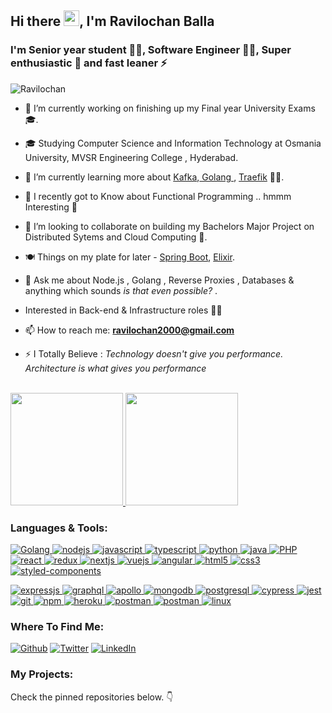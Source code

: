 <h2>Hi there <img src="https://raw.githubusercontent.com/MartinHeinz/MartinHeinz/master/wave.gif" width="25px">, I'm Ravilochan Balla</h2>
<h3>I'm Senior year student 👨‍🎓, Software Engineer 👨‍💻, Super enthusiastic 🤯 and fast leaner ⚡️</h3>
<p align="left"> <img src="https://komarev.com/ghpvc/?username=Ravilochan&label=Profile%20views&color=0e75b6&style=flat" alt="Ravilochan" /> </p>

- 🔭 I’m currently working on finishing up my Final year University Exams 🎓.

- 🎓   Studying Computer Science and Information Technology at Osmania University, MVSR Engineering College , Hyderabad.
<!--
- 💼   Working as a Backend Software Engineer at Statwig Private Limited. 
-->
- 🌱 I’m currently learning more about <a href="https://kafka.apache.org">Kafka</a>,<a href="https://golang.org"> Golang </a>, <a href="https://traefik.io">Traefik</a> 👨‍💻.

- 🧐 I recently got to Know about Functional Programming .. hmmm Interesting 🤔 

- 👯 I’m looking to collaborate on building my Bachelors Major Project on Distributed Sytems and Cloud Computing 🦾.

- 🍽 Things on my plate for later - <a href="https://github.com/spring-projects/spring-boot">Spring Boot</a>, <a href="https://elixir-lang.org">Elixir</a>.

- 💬 Ask me about Node.js , Golang , Reverse Proxies , Databases & anything which sounds *is that even possible?* .


- Interested in Back-end & Infrastructure roles 👨‍💻

- 📫 How to reach me: **ravilochan2000@gmail.com** 

- ⚡ I Totally Believe : *Technology doesn't give you performance. Architecture is what gives you performance* 
<br>
<!--<img src="https://github-readme-stats.vercel.app/api?username=Ravilochan&&show_icons=true&title_color=ffffff&icon_color=bb2acf&text_color=daf7dc&bg_color=151515">
-->
<a href="https://github.com/Ravilochan">
  <img height="180em" src="https://github-readme-stats.vercel.app/api?username=Ravilochan&theme=buefy&show_icons=true" />
  <img height="180em" src="https://github-readme-stats.vercel.app/api/top-langs/?username=Ravilochan&theme=buefy&layout=compact" />
</a>

<h3 align="left">Languages & Tools:</h3>
<p align="left">

<a href="https://golang.org" target="_blank"> 
  <img src="https://img.shields.io/badge/golang-0078D4?style=for-the-badge&logo=go&logoColor=black" alt="Golang" />
</a>
<a href="https://nodejs.org" target="_blank">
  <img src="https://img.shields.io/badge/Node.js-43853D?style=for-the-badge&logo=node.js&logoColor=white" alt="nodejs" />
</a>
<a href="https://developer.mozilla.org/en-US/docs/Web/JavaScript" target="_blank">  
  <img src="https://img.shields.io/badge/JavaScript-F7DF1E?style=for-the-badge&logo=javascript&logoColor=black" alt="javascript" />
</a>
<a href="https://www.typescriptlang.org/" target="_blank">
  <img src="https://img.shields.io/badge/TypeScript-007ACC?style=for-the-badge&logo=typescript&logoColor=white" alt="typescript" />
</a>
<a href="https://www.python.org" target="_blank">
  <img src="https://img.shields.io/badge/Python-14354C?style=for-the-badge&logo=python&logoColor=white" alt="python" />
</a>
<a href="https://www.java.com/en/" target="_blank">
  <img src="https://img.shields.io/badge/Java-92414E?style=for-the-badge&logo=java&logoColor=white" alt="java" />
</a>
<a href="https://www.php.net" target="_blank">
  <img src="https://img.shields.io/badge/PHP-593D88?style=for-the-badge&logo=php&logoColor=white" alt="PHP" />
</a>




<a href="https://reactjs.org/" target="_blank">
  <img src="https://img.shields.io/badge/React-20232A?style=for-the-badge&logo=react&logoColor=61DAFB" alt="react" />
</a>
<a href="https://redux.js.org" target="_blank">
  <img src="https://img.shields.io/badge/Redux-593D88?style=for-the-badge&logo=redux&logoColor=white" alt="redux" />
</a>
<a href="https://nextjs.org/" target="_blank">
  <img src="https://img.shields.io/badge/next.js-000000?style=for-the-badge&logo=next.js&logoColor=white" alt="nextjs" />
</a>
<a href="https://vuejs.org/" target="_blank">
  <img src="https://img.shields.io/badge/Vue.js-35495E?style=for-the-badge&logo=vue.js&logoColor=4FC08D" alt="vuejs" /> </a> 
<a href="https://angular.io" target="_blank"> <img src="https://img.shields.io/badge/Angular-0081CB?style=for-the-badge&logo=angular&logoColor=white" alt="angular" />
</a>
<a href="https://www.w3.org/html/" target="_blank">
  <img src="https://img.shields.io/badge/HTML5-E34F26?style=for-the-badge&logo=html5&logoColor=white" alt="html5" />
</a>
<a href="https://www.w3schools.com/css/" target="_blank">
  <img src="https://img.shields.io/badge/CSS3-1572B6?style=for-the-badge&logo=css3&logoColor=white" alt="css3" />
</a>
<a href="https://www.styled-components.com" target="_blank">
  <img src="https://img.shields.io/badge/styled--components-DB7093?style=for-the-badge&logo=styled-components&logoColor=white" alt="styled-components" />
</a>


<a href="https://www.expressjs.com" target="_blank"> <img src="https://img.shields.io/badge/Express.js-000000?style=for-the-badge&logo=express&logoColor=white" alt="expressjs" /> </a>
<a href="https://graphql.org" target="_blank"> <img src="https://img.shields.io/badge/graphql-e535ab?style=for-the-badge&logo=graphql&logoColor=white" alt="graphql" /> </a>
<a href="https://www.apollographql.com" target="_blank"> <img src="https://img.shields.io/badge/apollo-162A45?style=for-the-badge&logo=apollo%20graphql&logoColor=white" alt="apollo" /> </a>
<a href="https://www.mongodb.com/" target="_blank"> <img src="https://img.shields.io/badge/MongoDB-4EA94B?style=for-the-badge&logo=mongodb&logoColor=white" alt="mongodb" /> </a>
<a href="https://www.postgresql.org" target="_blank"> <img src="https://img.shields.io/badge/PostgreSQL-316192?style=for-the-badge&logo=postgresql&logoColor=white" alt="postgresql" /> </a>
<a href="https://www.cypress.io" target="_blank"> <img src="https://img.shields.io/badge/cypress-000000?style=for-the-badge&logo=cypress&logoColor=white" alt="cypress" /> </a>
<a href="https://jestjs.io" target="_blank"> <img src="https://img.shields.io/badge/jest-92414E?style=for-the-badge&logo=jest&logoColor=white" alt="jest" /> </a>
<a href="https://git-scm.com/" target="_blank"> <img src="https://img.shields.io/badge/Git-F05032?style=for-the-badge&logo=git&logoColor=white" alt="git" /> </a>
<a href="https://npmjs.com/" target="_blank"> <img src="https://img.shields.io/badge/npm-CB3837?style=for-the-badge&logo=npm&logoColor=white" alt="npm" /> </a>
<a href="https://heroku.com" target="_blank"> <img src="https://img.shields.io/badge/Heroku-430098?style=for-the-badge&logo=heroku&logoColor=white" alt="heroku" /> </a>
<a href="https://postman.com" target="_blank"> <img src="https://img.shields.io/badge/postman-E95723?style=for-the-badge&logo=postman&logoColor=white" alt="postman" /> </a>
<a href="https://code.visualstudio.com" target="_blank"> <img src="https://img.shields.io/badge/VS_Code-0078D4?style=for-the-badge&logo=visual%20studio%20code&logoColor=white" alt="postman" /> </a>
<a href="https://www.linux.org/" target="_blank"> <img src="https://img.shields.io/badge/linux-E79A00?style=for-the-badge&logo=linux&logoColor=black" alt="linux" /> </a>

</p>

<h3>Where To Find Me:</h3>
<p><a href="https://g</h3>
<p><a href="https://github.com/Ravilochan" target="_blank"><img alt="Github" src="https://img.shields.io/badge/GitHub-%2312100E.svg?&style=for-the-badge&logo=Github&logoColor=white" /></a> <a href="https://twitter.com/BRavilochan" target="_blank"><img alt="Twitter" src="https://img.shields.io/badge/twitter-%231DA1F2.svg?&style=for-the-badge&logo=twitter&logoColor=white" /></a> <a href="https://www.linkedin.com/in/ravilochan-balla/" target="_blank"><img alt="LinkedIn" src="https://img.shields.io/badge/linkedin-%230077B5.svg?&style=for-the-badge&logo=linkedin&logoColor=white" /></a>
</p>

<h3>My Projects:</h3>
<p>
Check the pinned repositories below. 👇
</p>
